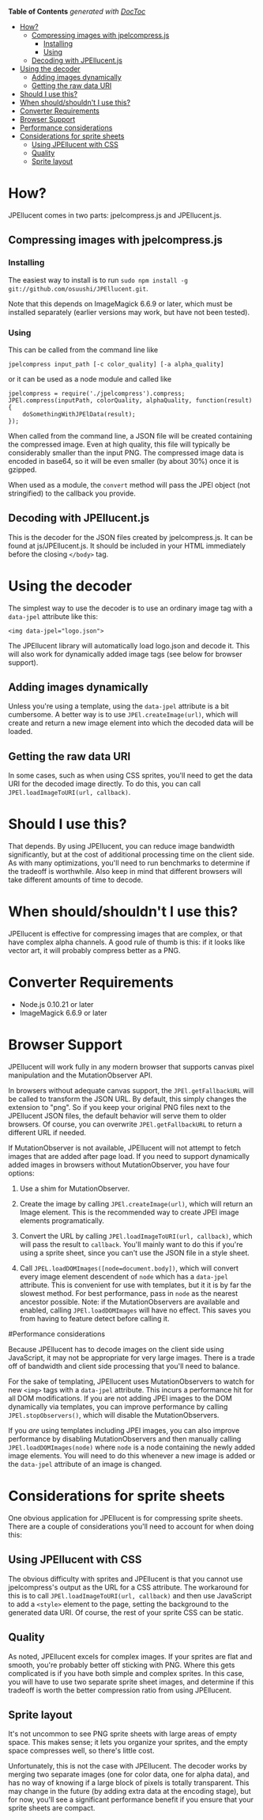 **Table of Contents**  *generated with [DocToc](http://doctoc.herokuapp.com/)*

- [How?](#how)
	- [Compressing images with jpelcompress.js](#compressing-images-with-jpelcompressjs)
		- [Installing](#installing)
		- [Using](#using)
	- [Decoding with JPEllucent.js](#decoding-with-jpellucentjs)
- [Using the decoder](#using-the-decoder)
	- [Adding images dynamically](#adding-images-dynamically)
	- [Getting the raw data URI](#getting-the-raw-data-uri)
- [Should I use this?](#should-i-use-this)
- [When should/shouldn't I use this?](#when-shouldshouldn't-i-use-this)
- [Converter Requirements](#converter-requirements)
- [Browser Support](#browser-support)
- [Performance considerations](#performance-considerations)
- [Considerations for sprite sheets](#considerations-for-sprite-sheets)
	- [Using JPEllucent with CSS](#using-jpellucent-with-css)
	- [Quality](#quality)
	- [Sprite layout](#sprite-layout)

# How?

JPEllucent comes in two parts: jpelcompress.js and JPEllucent.js.

## Compressing images with jpelcompress.js

### Installing

The easiest way to install is to run `sudo npm install -g git://github.com/osuushi/JPEllucent.git`.

Note that this depends on ImageMagick 6.6.9 or later, which must be installed separately (earlier 
versions may work, but have not been tested).
 
### Using 
This can be called from the command line like

    jpelcompress input_path [-c color_quality] [-a alpha_quality]

or it can be used as a node module and called like

    jpelcompress = require('./jpelcompress').compress;
    JPEl.compress(inputPath, colorQuality, alphaQuality, function(result) {
        doSomethingWithJPElData(result);
    });

When called from the command line, a JSON file will be created containing the compressed image. Even
at high quality, this file will typically be considerably smaller than the input PNG. The compressed
image data is encoded in base64, so it will be even smaller (by about 30%) once it is gzipped.

When used as a module, the `convert` method will pass the JPEl object (not stringified) to the
callback you provide.

## Decoding with JPEllucent.js

This is the decoder for the JSON files created by jpelcompress.js. It can be found at
js/JPEllucent.js. It should be included in your HTML immediately before the closing `</body>` tag.

# Using the decoder

The simplest way to use the decoder is to use an ordinary image tag with a `data-jpel` attribute
like this:

    <img data-jpel="logo.json">

The JPEllucent library will automatically load logo.json and decode it. This will also work for
dynamically added image tags (see below for browser support).

## Adding images dynamically

Unless you're using a template, using the `data-jpel` attribute is a bit cumbersome. A better way is
to use `JPEl.createImage(url)`, which will create and return a new image element into which the
decoded data will be loaded.

## Getting the raw data URI

In some cases, such as when using CSS sprites, you'll need to get the data URI for the decoded image
directly. To do this, you can call `JPEl.loadImageToURI(url, callback)`. 

# Should I use this?

That depends. By using JPEllucent, you can reduce image bandwidth significantly, but at the cost of
additional processing time on the client side. As with many optimizations, you'll need to run
benchmarks to determine if the tradeoff is worthwhile. Also keep in mind that different browsers
will take different amounts of time to decode.

# When should/shouldn't I use this?

JPEllucent is effective for compressing images that are complex, or that have complex alpha
channels. A good rule of thumb is this: if it looks like vector art, it will probably compress
better as a PNG.

# Converter Requirements

* Node.js 0.10.21 or later
* ImageMagick 6.6.9 or later

# Browser Support

JPEllucent will work fully in any modern browser that supports canvas pixel manipulation and the
MutationObserver API.

In browsers without adequate canvas support, the `JPEl.getFallbackURL` will be called to transform
the JSON URL. By default, this simply changes the extension to "png". So if you keep your original
PNG files next to the JPEllucent JSON files, the default behavior will serve them to older browsers.
Of course, you can overwrite `JPEl.getFallbackURL` to return a different URL if needed.

If MutationObserver is not available, JPEllucent will not attempt to fetch images that are added
after page load. If you need to support dynamically added images in browsers without
MutationObserver, you have four options:

1. Use a shim for MutationObserver.

2. Create the image by calling `JPEl.createImage(url)`, which will return an Image
element. This is the recommended way to create JPEl image elements programatically.

3. Convert the URL by calling `JPEl.loadImageToURI(url, callback)`, which will pass
the result to `callback`. You'll mainly want to do this if you're using a sprite sheet, since you
can't use the JSON file in a style sheet.

4. Call `JPEL.loadDOMImages([node=document.body])`, which will convert every image element
descendent of `node` which has a `data-jpel` attribute. This is convenient for use with templates,
but it it is by far the slowest method. For best performance, pass in `node` as the nearest ancestor
possible. Note: if the MutationObservers are available and enabled, calling `JPEl.loadDOMImages`
will have no effect. This saves you from having to feature detect before calling it.

#Performance considerations

Because JPEllucent has to decode images on the client side using JavaScript, it may not be
appropriate for very large images. There is a trade off of bandwidth and client side processing that
you'll need to balance.

For the sake of templating, JPEllucent uses MutationObservers to watch for new `<img>` tags with a
`data-jpel` attribute. This incurs a performance hit for all DOM modifications. If you are not
adding JPEl images to the DOM dynamically via templates, you can improve performance by calling
`JPEl.stopObservers()`, which will disable the MutationObservers.

If you *are* using templates including JPEl images, you can also improve performance by disabling
MutationObservers and then manually calling `JPEl.loadDOMImages(node)` where `node` is a node
containing the newly added image elements. You will need to do this whenever a new image is added
or the `data-jpel` attribute of an image is changed.


# Considerations for sprite sheets

One obvious application for JPEllucent is for compressing sprite sheets. There are a couple of 
considerations you'll need to account for when doing this:

## Using JPEllucent with CSS

The obvious difficulty with sprites and JPEllucent is that you cannot use jpelcompress's output as
the URL for a CSS attribute. The workaround for this is to call `JPEl.loadImageToURI(url, callback)`
and then use JavaScript to add a `<style>` element to the page, setting the background to the
generated data URI. Of course, the rest of your sprite CSS can be static.

## Quality

As noted, JPEllucent excels for complex images. If your sprites are flat and smooth, you're probably
better off sticking with PNG. Where this gets complicated is if you have both simple and complex
sprites. In this case, you will have to use two separate sprite sheet images, and determine if this
tradeoff is worth the better compression ratio from using JPEllucent.

## Sprite layout

It's not uncommon to see PNG sprite sheets with large areas of empty space. This makes sense; it
lets you organize your sprites, and the empty space compresses well, so there's little cost.

Unfortunately, this is not the case with JPEllucent. The decoder works by merging two separate
images (one for color data, one for alpha data), and has no way of knowing if a large block of
pixels is totally transparent. This may change in the future (by adding extra data at the encoding
stage), but for now, you'll see a significant performance benefit if you ensure that your sprite
sheets are compact.
